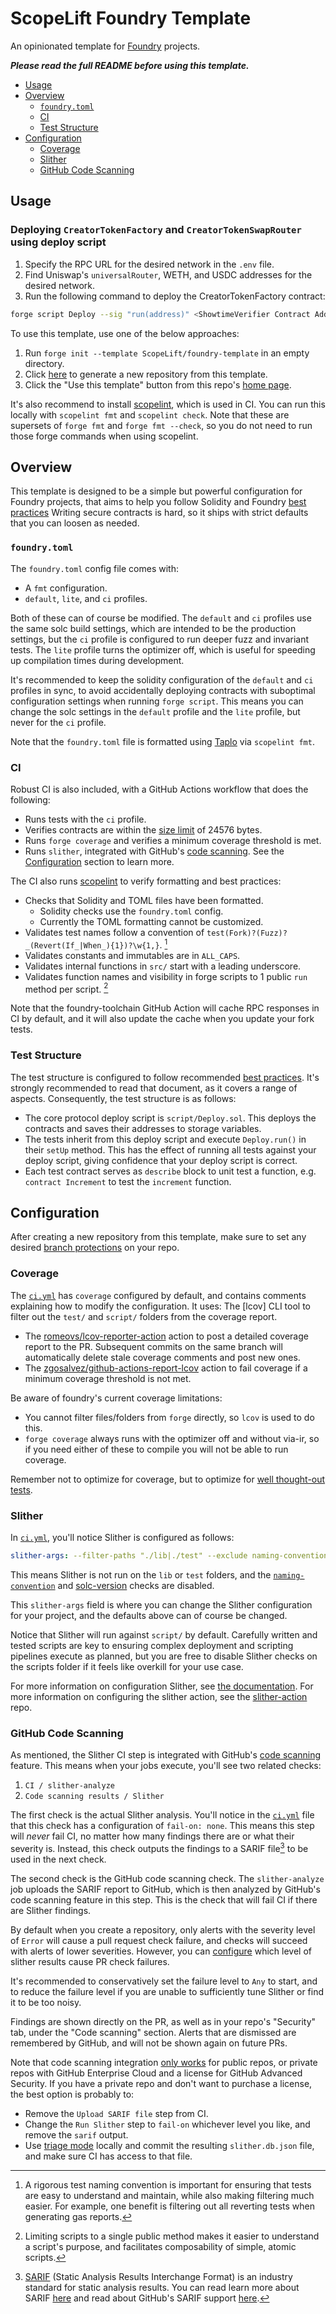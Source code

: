 # ScopeLift Foundry Template

An opinionated template for [Foundry](https://github.com/foundry-rs/foundry) projects.

_**Please read the full README before using this template.**_

- [Usage](#usage)
- [Overview](#overview)
  - [`foundry.toml`](#foundrytoml)
  - [CI](#ci)
  - [Test Structure](#test-structure)
- [Configuration](#configuration)
  - [Coverage](#coverage)
  - [Slither](#slither)
  - [GitHub Code Scanning](#github-code-scanning)

## Usage

### Deploying `CreatorTokenFactory` and `CreatorTokenSwapRouter` using deploy script

1. Specify the RPC URL for the desired network in the `.env` file.
2. Find Uniswap's `universalRouter`, WETH, and USDC addresses for the desired network.
3. Run the following command to deploy the CreatorTokenFactory contract:

```bash
forge script Deploy --sig "run(address)" <ShowtimeVerifier Contract Address> <universalRouter> <WETH> <USDC> --fork-url $RPC_URL_OF_CHOICE --private-key <private key> --broadcast
```

To use this template, use one of the below approaches:

1. Run `forge init --template ScopeLift/foundry-template` in an empty directory.
2. Click [here](https://github.com/ScopeLift/foundry-template/generate) to generate a new repository from this template.
3. Click the "Use this template" button from this repo's [home page](https://github.com/ScopeLift/foundry-template).

It's also recommend to install [scopelint](https://github.com/ScopeLift/scopelint), which is used in CI.
You can run this locally with `scopelint fmt` and `scopelint check`.
Note that these are supersets of `forge fmt` and `forge fmt --check`, so you do not need to run those forge commands when using scopelint.

## Overview

This template is designed to be a simple but powerful configuration for Foundry projects, that aims to help you follow Solidity and Foundry [best practices](https://book.getfoundry.sh/tutorials/best-practices)
Writing secure contracts is hard, so it ships with strict defaults that you can loosen as needed.

### `foundry.toml`

The `foundry.toml` config file comes with:

- A `fmt` configuration.
- `default`, `lite`, and `ci` profiles.

Both of these can of course be modified.
The `default` and `ci` profiles use the same solc build settings, which are intended to be the production settings, but the `ci` profile is configured to run deeper fuzz and invariant tests.
The `lite` profile turns the optimizer off, which is useful for speeding up compilation times during development.

It's recommended to keep the solidity configuration of the `default` and `ci` profiles in sync, to avoid accidentally deploying contracts with suboptimal configuration settings when running `forge script`.
This means you can change the solc settings in the `default` profile and the `lite` profile, but never for the `ci` profile.

Note that the `foundry.toml` file is formatted using [Taplo](https://taplo.tamasfe.dev/) via `scopelint fmt`.

### CI

Robust CI is also included, with a GitHub Actions workflow that does the following:

- Runs tests with the `ci` profile.
- Verifies contracts are within the [size limit](https://eips.ethereum.org/EIPS/eip-170) of 24576 bytes.
- Runs `forge coverage` and verifies a minimum coverage threshold is met.
- Runs `slither`, integrated with GitHub's [code scanning](https://docs.github.com/en/code-security/code-scanning). See the [Configuration](#configuration) section to learn more.

The CI also runs [scopelint](https://github.com/ScopeLift/scopelint) to verify formatting and best practices:

- Checks that Solidity and TOML files have been formatted.
  - Solidity checks use the `foundry.toml` config.
  - Currently the TOML formatting cannot be customized.
- Validates test names follow a convention of `test(Fork)?(Fuzz)?_(Revert(If_|When_){1})?\w{1,}`. [^naming-convention]
- Validates constants and immutables are in `ALL_CAPS`.
- Validates internal functions in `src/` start with a leading underscore.
- Validates function names and visibility in forge scripts to 1 public `run` method per script. [^script-abi]

Note that the foundry-toolchain GitHub Action will cache RPC responses in CI by default, and it will also update the cache when you update your fork tests.

### Test Structure

The test structure is configured to follow recommended [best practices](https://book.getfoundry.sh/tutorials/best-practices).
It's strongly recommended to read that document, as it covers a range of aspects.
Consequently, the test structure is as follows:

- The core protocol deploy script is `script/Deploy.sol`.
  This deploys the contracts and saves their addresses to storage variables.
- The tests inherit from this deploy script and execute `Deploy.run()` in their `setUp` method.
  This has the effect of running all tests against your deploy script, giving confidence that your deploy script is correct.
- Each test contract serves as `describe` block to unit test a function, e.g. `contract Increment` to test the `increment` function.

## Configuration

After creating a new repository from this template, make sure to set any desired [branch protections](https://docs.github.com/en/repositories/configuring-branches-and-merges-in-your-repository/defining-the-mergeability-of-pull-requests/about-protected-branches) on your repo.

### Coverage

The [`ci.yml`](.github/workflows/ci.yml) has `coverage` configured by default, and contains comments explaining how to modify the configuration.
It uses:
The [lcov] CLI tool to filter out the `test/` and `script/` folders from the coverage report.

- The [romeovs/lcov-reporter-action](https://github.com/romeovs/lcov-reporter-action) action to post a detailed coverage report to the PR. Subsequent commits on the same branch will automatically delete stale coverage comments and post new ones.
- The [zgosalvez/github-actions-report-lcov](https://github.com/zgosalvez/github-actions-report-lcov) action to fail coverage if a minimum coverage threshold is not met.

Be aware of foundry's current coverage limitations:

- You cannot filter files/folders from `forge` directly, so `lcov` is used to do this.
- `forge coverage` always runs with the optimizer off and without via-ir, so if you need either of these to compile you will not be able to run coverage.

Remember not to optimize for coverage, but to optimize for [well thought-out tests](https://book.getfoundry.sh/tutorials/best-practices?highlight=coverage#best-practices-1).

### Slither

In [`ci.yml`](.github/workflows/ci.yml), you'll notice Slither is configured as follows:

```yml
slither-args: --filter-paths "./lib|./test" --exclude naming-convention,solc-version
```

This means Slither is not run on the `lib` or `test` folders, and the [`naming-convention`](https://github.com/crytic/slither/wiki/Detector-Documentation#conformance-to-solidity-naming-conventions) and [solc-version](https://github.com/crytic/slither/wiki/Detector-Documentation#incorrect-versions-of-solidity) checks are disabled.

This `slither-args` field is where you can change the Slither configuration for your project, and the defaults above can of course be changed.

Notice that Slither will run against `script/` by default.
Carefully written and tested scripts are key to ensuring complex deployment and scripting pipelines execute as planned, but you are free to disable Slither checks on the scripts folder if it feels like overkill for your use case.

For more information on configuration Slither, see [the documentation](https://github.com/crytic/slither/wiki/Usage). For more information on configuring the slither action, see the [slither-action](https://github.com/crytic/slither-action) repo.

### GitHub Code Scanning

As mentioned, the Slither CI step is integrated with GitHub's [code scanning](https://docs.github.com/en/code-security/code-scanning) feature.
This means when your jobs execute, you'll see two related checks:

1. `CI / slither-analyze`
2. `Code scanning results / Slither`

The first check is the actual Slither analysis.
You'll notice in the [`ci.yml`](.github/workflows/ci.yml) file that this check has a configuration of `fail-on: none`.
This means this step will _never_ fail CI, no matter how many findings there are or what their severity is.
Instead, this check outputs the findings to a SARIF file[^sarif] to be used in the next check.

The second check is the GitHub code scanning check.
The `slither-analyze` job uploads the SARIF report to GitHub, which is then analyzed by GitHub's code scanning feature in this step.
This is the check that will fail CI if there are Slither findings.

By default when you create a repository, only alerts with the severity level of `Error` will cause a pull request check failure, and checks will succeed with alerts of lower severities.
However, you can [configure](https://docs.github.com/en/code-security/code-scanning/automatically-scanning-your-code-for-vulnerabilities-and-errors/configuring-code-scanning#defining-the-severities-causing-pull-request-check-failure) which level of slither results cause PR check failures.

It's recommended to conservatively set the failure level to `Any` to start, and to reduce the failure level if you are unable to sufficiently tune Slither or find it to be too noisy.

Findings are shown directly on the PR, as well as in your repo's "Security" tab, under the "Code scanning" section.
Alerts that are dismissed are remembered by GitHub, and will not be shown again on future PRs.

Note that code scanning integration [only works](https://docs.github.com/en/code-security/code-scanning/automatically-scanning-your-code-for-vulnerabilities-and-errors/setting-up-code-scanning-for-a-repository) for public repos, or private repos with GitHub Enterprise Cloud and a license for GitHub Advanced Security.
If you have a private repo and don't want to purchase a license, the best option is probably to:

- Remove the `Upload SARIF file` step from CI.
- Change the `Run Slither` step to `fail-on` whichever level you like, and remove the `sarif` output.
- Use [triage mode](https://github.com/crytic/slither/wiki/Usage#triage-mode) locally and commit the resulting `slither.db.json` file, and make sure CI has access to that file.

[^naming-convention]:
    A rigorous test naming convention is important for ensuring that tests are easy to understand and maintain, while also making filtering much easier.
    For example, one benefit is filtering out all reverting tests when generating gas reports.

[^script-abi]: Limiting scripts to a single public method makes it easier to understand a script's purpose, and facilitates composability of simple, atomic scripts.
[^sarif]:
    [SARIF](https://sarifweb.azurewebsites.net/) (Static Analysis Results Interchange Format) is an industry standard for static analysis results.
    You can read learn more about SARIF [here](https://github.com/microsoft/sarif-tutorials) and read about GitHub's SARIF support [here](https://docs.github.com/en/code-security/code-scanning/integrating-with-code-scanning/sarif-support-for-code-scanning).
